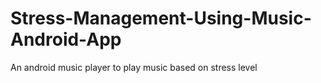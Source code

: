 # Stress-Management-Using-Music-Android-App
An android music player to play music based on stress level

